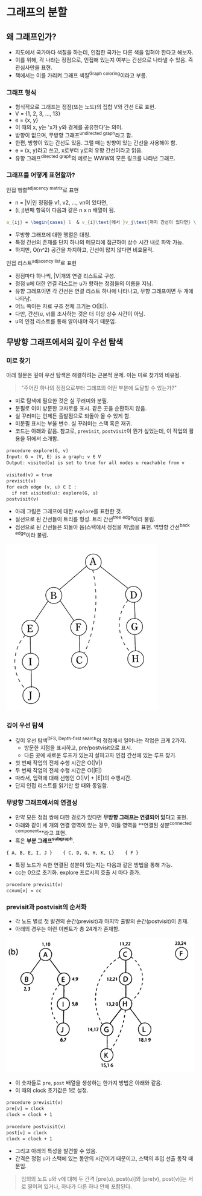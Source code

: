 # 그래프의 분할

## 왜 그래프인가?

- 지도에서 국가마다 색칠을 하는데, 인접한 국가는 다른 색을 입혀야 한다고 해보자.
- 이를 위해, 각 나라는 정점으로, 인접해 있는지 여부는 간선으로 나타낼 수 있음. 즉 관심사만을 표현.
- 책에서는 이를 가리켜 그래프 색칠<sup>Graph coloring</sup>이라고 부름.

### 그래프 형식

- 형식적으로 그래프는 정점(또는 노드)의 집합 V와 간선 E로 표현.
- V = {1, 2, 3, …, 13}
- e = {x, y}
- 이 때의 x, y는 'x가 y와 경계를 공유한다'는 의미.
- 방향이 없으며, 무방향 그래프<sup>undirected graph</sup>라고 함.
- 한편, 방향이 있는 간선도 있음. 그럴 때는 방향이 있는 간선을 사용해야 함.
- e = (x, y)라고 쓰고, x로부터 y로의 유향 간선이라고 읽음.
- 유향 그래프<sup>directed graph</sup>의 예로는 WWW의 모든 링크를 나타낸 그래프.

### 그래프를 어떻게 표현할까?

인접 행렬<sup>adjacency matrix</sup>로 표현

- n = |V|인 정점들 v1, v2, …, vn이 있다면,
- (i, j)번째 항목이 다음과 같은 n x n 배열이 됨.

```mathematica
a_{ij} = \begin{cases} 1  & v_{i}\text{에서 }v_j\text{까지 간선이 있다면} \\ 0 & \text{그렇지 않다면} \end{cases}
```

- 무방향 그래프에 대한 행렬은 대칭.
- 특정 간선의 존재를 단지 하나의 메모리에 접근하여 상수 시간 내로 파악 가능.
- 하지만, O(n^2) 공간을 차지하고, 간선이 많지 않다면 비효율적.

인접 리스트<sup>adjacency list</sup>로 표현

- 정점마다 하나씩, |V|개의 연결 리스트로 구성.
- 정점 u에 대한 연결 리스트는 u가 향하는 정점들의 이름을 지님.
- 유향 그래프이면 각 간선은 연결 리스트 하나에 나타나고, 무향 그래프이면 두 개에 나타남.
- 어느 쪽이든 자료 구조 전체 크기는 O(|E|).
- 다만, 간선(u, v)를 조사하는 것은 더 이상 상수 시간이 아님.
- u의 인접 리스트를 통해 알아내야 하기 때문임.

## 무방향 그래프에서의 깊이 우선 탐색

### 미로 찾기

아래 질문은 깊이 우선 탐색은 해결하려는 근본적 문제. 이는 미로 찾기와 비유됨.

> "주어진 하나의 정점으로부터 그래프의 어떤 부분에 도달할 수 있는가?"

- 미로 탐색에 필요한 것은 실 꾸러미와 분필.
- 분필로 이미 방문한 교차로를 표시. 같은 곳을 순환하지 않음.
- 실 꾸러미는 언제든 출발점으로 되돌아 올 수 있게 함.
- 미분필 표시는 부울 변수. 실 꾸러미는 스택 혹은 재귀.
- 코드는 아래와 같음. 참고로, `previsit`, `postvisit`이 뭔가 싶었는데, 이 작업의 활용을 뒤에서 소개함.

```
procedure explore(G, v)
Input: G = (V, E) is a graph; v ∈ V
Output: visited(u) is set to true for all nodes u reachable from v

visited(v) = true
previsit(v)
for each edge (v, u) ∈ E :
  if not visited(u): explore(G, u)
postvisit(v)
```

- 아래 그림은 그래프에 대한 `explore`를 표현한 것.
- 실선으로 된 간선들이 트리를 형성. 트리 간선<sup>tree edge</sup>이라 불림.
- 점선으로 된 간선들은 되돌아 옴(스택에서 정점을 꺼냄)을 표현. 역방향 간선<sup>back edge</sup>이라 불림.

![graph-explore](graph-explore.png)

### 깊이 우선 탐색

- 깊이 우선 탐색<sup>DFS, Depth-first search</sup>의 정점에서 일어나는 작업은 크게 2가지.
  - 방문한 지점을 표시하고, pre/postvisit으로 표시.
  - 다른 곳에 새로운 루프가 있는지 살피고자 인접 간선에 있는 루프 찾기.
- 첫 번째 작업의 전체 수행 시간은 O(|V|)
- 두 번째 작업의 전체 수행 시간은 O(|E|)
- 따라서, 입력에 대해 선행인 O(|V| + |E|)의 수행시간.
- 단지 인접 리스트를 읽기만 할 때와 동일함.

### 무방향 그래프에서의 연결성

- 만약 모든 정점 쌍에 대한 경로가 있다면 **무방향 그래프는 연결되어 있다**고 표현.
- 아래와 같이 세 개의 연결 영역이 있는 경우, 이들 영역을 **연결된 성분<sup>connected component</sup>**라고 표현.
- 혹은 **부분 그래프<sup>subgraph</sup>**.

```
{ A, B, E, I, J }    { C, D, G, H, K, L}    { F }
```

- 특정 노드가 속한 연결된 성분이 있는지는 다음과 같은 방법을 통해 가능.
- cc는 0으로 초기화. explore 프로시저 호출 시 마다 증가.

```
procedure previsit(v)
ccnum[v] = cc
```

### previsit과 postvisit의 순서화

- 각 노드 별로 첫 발견의 순간(previsit)과 마지막 출발의 순간(postvisit)이 존재.
- 아래의 경우는 이런 이벤트가 총 24개가 존재함.

![dfs-search-forest](dfs-search-forest.png)

- 이 숫자들로 `pre`, `post` 배열을 생성하는 한가지 방법은 아래와 같음.
- 이 때의 clock 초기값은 1로 설정.

```
procedure previsit(v)
pre[v] = clock
clock = clock + 1

procedure postvisit(v)
post[v] = clock
clock = clock + 1
```

- 그리고 아래의 특성을 발견할 수 있음.
- 간격은 정점 u가 스택에 있는 동안의 시간이기 때문이고, 스택의 후입 선출 동작 때문임.

> 임의의 노드 u와 v에 대해 두 간격 [pre(u), post(u)]와 [pre(v), post(v)]는 서로 떨어져 있거나, 하나가 다른 하나 안에 포함된다.